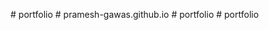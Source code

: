 
#   p o r t f o l i o 
 
 #   p r a m e s h - g a w a s . g i t h u b . i o 
 
 #   p o r t f o l i o 
 
 #   p o r t f o l i o 
 
 
